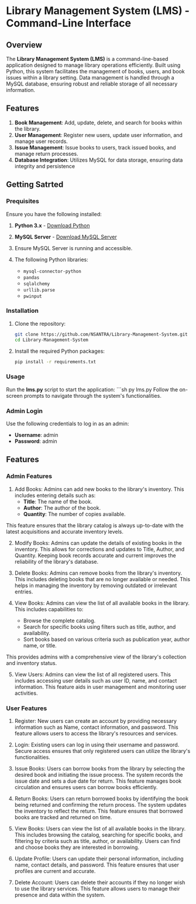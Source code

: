 # Library Management System (LMS) - Command-Line Interface

## Overview

The **Library Management System (LMS)** is a command-line-based application designed to manage library operations efficiently. Built using Python, this system facilitates the management of books, users, and book issues within a library setting. Data management is handled through a MySQL database, ensuring robust and reliable storage of all necessary information.

## Features

1. **Book Management**: Add, update, delete, and search for books within the library.
2. **User Management**: Register new users, update user information, and manage user records.
3. **Issue Management**: Issue books to users, track issued books, and manage return processes.
4. **Database Integration**: Utilizes MySQL for data storage, ensuring data integrity and persistence

## Getting Satrted
### Prequisites

Ensure you have the following installed:

1. **Python 3.x** - [Download Python](https://www.python.org/downloads/)
2. **MySQL Server** - [Download MySQL Server](https://dev.mysql.com/downloads/installer/)
3. Ensure MySQL Server is running and accessible.
4. The following Python libraries:
    - `mysql-connector-python`
    - `pandas`
    - `sqlalchemy`
    - `urllib.parse`
    - `pwinput`

    <!-- To install these Python libraries, you can use the following command:

    ```sh
    pip install mysql-connector-python pandas sqlalchemy pwinput -->

### Installation
1. Clone the repository:
    ```sh
    git clone https://github.com/NSANTRA/Library-Management-System.git
    cd Library-Management-System
2. Install the required Python packages:
    ```sh
    pip install -r requirements.txt

### Usage
Run the **lms.py** script to start the application:
    ```sh
    py lms.py
Follow the on-screen prompts to navigate through the system's functionalities.

### Admin Login
Use the following credentials to log in as an admin:
- **Username**: admin
- **Password**: admin

## Features
### Admin Features
1. Add Books: Admins can add new books to the library's inventory. This includes entering details such as:
    - **Title**: The name of the book.
    - **Author**: The author of the book.
    - **Quantity**: The number of copies available.

This feature ensures that the library catalog is always up-to-date with the latest acquisitions and accurate inventory levels.

2. Modify Books: Admins can update the details of existing books in the inventory. This allows for corrections and updates to Title, Author, and Quantity. Keeping book records accurate and current improves the reliability of the library's database.

3. Delete Books: Admins can remove books from the library's inventory. This includes deleting books that are no longer available or needed. This helps in managing the inventory by removing outdated or irrelevant entries.

4. View Books: Admins can view the list of all available books in the library. This includes capabilities to:
    - Browse the complete catalog.
    - Search for specific books using filters such as title, author, and availability.
    - Sort books based on various criteria such as publication year, author name, or title.

This provides admins with a comprehensive view of the library's collection and inventory status.

5. View Users: Admins can view the list of all registered users. This includes accessing user details such as user ID, name, and contact information.
This feature aids in user management and monitoring user activities.

### User Features
1. Register: New users can create an account by providing necessary information such as Name, contact information, and password.
This feature allows users to access the library's resources and services.

2. Login: Existing users can log in using their username and password. Secure access ensures that only registered users can utilize the library's functionalities.

3. Issue Books: Users can borrow books from the library by selecting the desired book and initiating the issue process. The system records the issue date and sets a due date for return. This feature manages book circulation and ensures users can borrow books efficiently.

4. Return Books: Users can return borrowed books by identifying the book being returned and confirming the return process. The system updates the inventory to reflect the return. This feature ensures that borrowed books are tracked and returned on time.

5. View Books: Users can view the list of all available books in the library. This includes browsing the catalog, searching for specific books, and filtering by criteria such as title, author, or availability. Users can find and choose books they are interested in borrowing.

6. Update Profile: Users can update their personal information, including name, contact details, and password. This feature ensures that user profiles are current and accurate.

7. Delete Account: Users can delete their accounts if they no longer wish to use the library services. This feature allows users to manage their presence and data within the system.